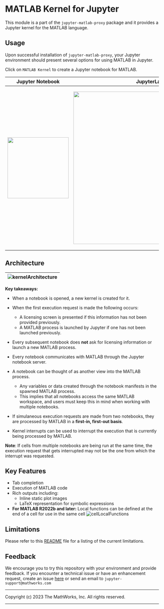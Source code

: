 # MATLAB Kernel for Jupyter

This module is a part of the `jupyter-matlab-proxy` package and it provides a Jupyter kernel for the MATLAB language.

## Usage

Upon successful installation of `jupyter-matlab-proxy`, your Jupyter environment should present several options for using MATLAB in Jupyter.

Click on `MATLAB Kernel` to create a Jupyter notebook for MATLAB.

|Jupyter Notebook| JupyterLab |
|--|--|
|<p align="center"><img width="200" src="../../img/classic-jupyter.png"></p> | <p align="center"><img width="500" src="../../img/jupyterlab-notebook-section.png"></p> |

## Architecture

|![kernelArchitecture](../../img/kernel-architecture.png)|
|-|

**Key takeaways:**

* When a notebook is opened, a new kernel is created for it.

* When the first execution request is made the following occurs:
    * A licensing screen is presented if this information has not been provided previously.
    * A MATLAB process is launched by Jupyter if one has not been launched previously.

* Every subsequent notebook does **not** ask for licensing information or launch a new MATLAB process.

* Every notebook communicates with MATLAB through the Jupyter notebook server.

* A notebook can be thought of as another view into the MATLAB process.
    * Any variables or data created through the notebook manifests in the spawned MATLAB process.
    * This implies that all notebooks access the same MATLAB workspace, and users must keep this in mind when working with multiple notebooks.

* If simulaneous execution requests are made from two notebooks, they are processed by MATLAB in a **first-in, first-out basis**.

* Kernel interrupts can be used to interrupt the execution that is currently being processed by MATLAB.

**Note**: If cells from multiple notebooks are being run at the same time, the execution request that gets interrupted may not be the one from which the interrupt was requested.

## Key Features
* Tab completion
* Execution of MATLAB code
* Rich outputs including:
    * Inline static plot images
    * LaTeX representation for symbolic expressions
* **For MATLAB R2022b and later:** Local functions can be defined at the end of a cell for use in the same cell
    ![cellLocalFunctions](../../img/cell-local-function.png)

## Limitations
Please refer to this [README](../../README.md#limitations) file for a listing of the current limitations. 

## Feedback

We encourage you to try this repository with your environment and provide feedback.
If you encounter a technical issue or have an enhancement request, create an issue [here](https://github.com/mathworks/jupyter-matlab-proxy/issues) or send an email to `jupyter-support@mathworks.com`

----

Copyright (c) 2023 The MathWorks, Inc. All rights reserved.

----
